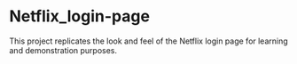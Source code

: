 # Netflix_login-page
 This project  replicates the look and feel of the Netflix login page for learning and demonstration purposes. 
